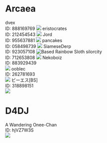 # Arcaea

dvex  
ID: 888169769
![](https://github.com/eristocrates/stupiddiscord/blob/main/img/dvex.png)
eristocrates  
ID: 212454543
![](https://github.com/eristocrates/stupiddiscord/blob/main/img/eristocrates.jpg)
Jord  
ID: 955637881
![](https://github.com/eristocrates/stupiddiscord/blob/main/img/michina.jpg)
pancakes  
ID: 058498739
![](https://github.com/eristocrates/stupiddiscord/blob/main/img/pancakes.jpg)
SiameseDerp  
ID: 923057108
![](https://github.com/eristocrates/stupiddiscord/blob/main/img/siamesederp.png "Based Rainbow Sloth")
silorcity  
ID: 712653808
![](https://github.com/eristocrates/stupiddiscord/blob/main/img/silorcity.png)
Nekoboiz  
ID: 883929439  
![](https://github.com/eristocrates/stupiddiscord/blob/main/img/derp.png)
ooblec  
ID: 262781693  
![](https://github.com/eristocrates/stupiddiscord/blob/main/img/ooblec.jpg)
ビーエス[BS]  
ID: 318898151  
![](https://cdn.discordapp.com/attachments/879472415682490408/924491520831287326/Screenshot_20211226-113900_Arcaea.png)
# D4DJ

A Wandering Onee-Chan  
ID: hjVZ7W3S  
![](https://github.com/eristocrates/stupiddiscord/blob/main/img/asahinya-sensei.jpg)
